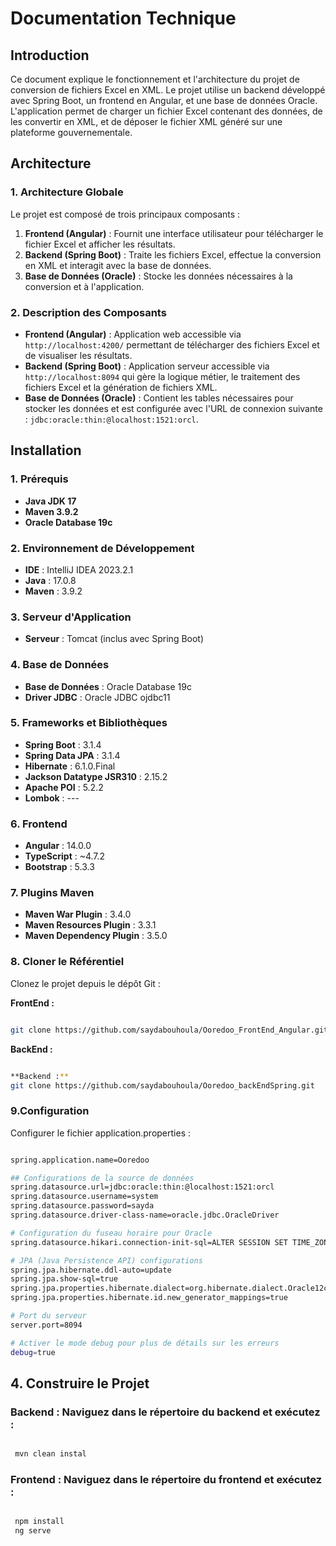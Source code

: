 # Documentation Technique

## Introduction
Ce document explique le fonctionnement et l'architecture du projet de conversion de fichiers Excel en XML. Le projet utilise un backend développé avec Spring Boot, un frontend en Angular, et une base de données Oracle. L'application permet de charger un fichier Excel contenant des données, de les convertir en XML, et de déposer le fichier XML généré sur une plateforme gouvernementale.

## Architecture
### 1. Architecture Globale
Le projet est composé de trois principaux composants :
1. **Frontend (Angular)** : Fournit une interface utilisateur pour télécharger le fichier Excel et afficher les résultats.
2. **Backend (Spring Boot)** : Traite les fichiers Excel, effectue la conversion en XML et interagit avec la base de données.
3. **Base de Données (Oracle)** : Stocke les données nécessaires à la conversion et à l'application.


### 2. Description des Composants
- **Frontend (Angular)** : Application web accessible via `http://localhost:4200/` permettant de télécharger des fichiers Excel et de visualiser les résultats.
- **Backend (Spring Boot)** : Application serveur accessible via `http://localhost:8094` qui gère la logique métier, le traitement des fichiers Excel et la génération de fichiers XML.
- **Base de Données (Oracle)** : Contient les tables nécessaires pour stocker les données et est configurée avec l'URL de connexion suivante : `jdbc:oracle:thin:@localhost:1521:orcl`.

## Installation
### 1. Prérequis
- **Java JDK 17**
- **Maven 3.9.2**
- **Oracle Database 19c**

### 2. Environnement de Développement
- **IDE** : IntelliJ IDEA 2023.2.1
- **Java** : 17.0.8
- **Maven** : 3.9.2

### 3. Serveur d'Application
- **Serveur** : Tomcat (inclus avec Spring Boot)

### 4. Base de Données
- **Base de Données** : Oracle Database 19c
- **Driver JDBC** : Oracle JDBC ojdbc11

### 5. Frameworks et Bibliothèques
- **Spring Boot** : 3.1.4
- **Spring Data JPA** : 3.1.4
- **Hibernate** : 6.1.0.Final
- **Jackson Datatype JSR310** : 2.15.2
- **Apache POI** : 5.2.2
- **Lombok** : ---

### 6. Frontend
- **Angular** : 14.0.0
- **TypeScript** : ~4.7.2
- **Bootstrap** : 5.3.3


### 7. Plugins Maven
- **Maven War Plugin** : 3.4.0
- **Maven Resources Plugin** : 3.3.1
- **Maven Dependency Plugin** : 3.5.0

### 8. Cloner le Référentiel
Clonez le projet depuis le dépôt Git :

**FrontEnd :**
```bash

git clone https://github.com/saydabouhoula/Ooredoo_FrontEnd_Angular.git
```
**BackEnd :**

```bash

**Backend :**
git clone https://github.com/saydabouhoula/Ooredoo_backEndSpring.git
```

### 9.Configuration
Configurer le fichier application.properties :
```bash

spring.application.name=Ooredoo

## Configurations de la source de données
spring.datasource.url=jdbc:oracle:thin:@localhost:1521:orcl
spring.datasource.username=system
spring.datasource.password=sayda
spring.datasource.driver-class-name=oracle.jdbc.OracleDriver

# Configuration du fuseau horaire pour Oracle
spring.datasource.hikari.connection-init-sql=ALTER SESSION SET TIME_ZONE='UTC'

# JPA (Java Persistence API) configurations
spring.jpa.hibernate.ddl-auto=update
spring.jpa.show-sql=true
spring.jpa.properties.hibernate.dialect=org.hibernate.dialect.Oracle12cDialect
spring.jpa.properties.hibernate.id.new_generator_mappings=true

# Port du serveur
server.port=8094

# Activer le mode debug pour plus de détails sur les erreurs
debug=true

```
## 4. Construire le Projet

### Backend : Naviguez dans le répertoire du backend et exécutez :
```bash

 mvn clean instal
```
### Frontend : Naviguez dans le répertoire du frontend et exécutez :
```bash

 npm install
 ng serve
 ```

